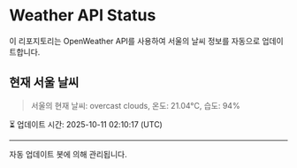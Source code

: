 
# Weather API Status

이 리포지토리는 OpenWeather API를 사용하여 서울의 날씨 정보를 자동으로 업데이트합니다.

## 현재 서울 날씨
> 서울의 현재 날씨: overcast clouds, 온도: 21.04°C, 습도: 94%

⏳ 업데이트 시간: 2025-10-11 02:10:17 (UTC)

---
자동 업데이트 봇에 의해 관리됩니다.
